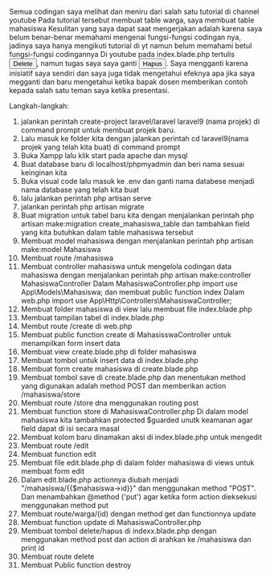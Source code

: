 Semua codingan saya melihat dan meniru dari salah satu tutorial di channel youtube
Pada tutorial tersebut membuat table warga, saya membuat table mahasiswa
Kesulitan yang saya dapat saat mengerjakan adalah karena saya belum benar-benar memahami mengenai fungsi-fungsi codingan nya, jadinya saya hanya mengikuti tutorial di yt namun belum memahami betul fungsi-fungsi codingannya
Di youtube pada index.blade.php tertulis <input class="btn btn-danger" type="submit" name="submit" value="Delete" onclick="confirm('Sure?')">, namun tugas saya saya ganti  <input class="btn btn-danger" type="submit" name="submit" value="Hapus" onclick="confirm('Sure?')">. Saya mengganti karena inisiatif saya sendiri dan saya juga tidak mengetahui efeknya apa jika saya megganti dan baru mengetahui ketika bapak dosen memberikan contoh kepada salah satu teman saya ketika presentasi. 

Langkah-langkah:
1. jalankan perintah create-project laravel/laravel laravel9 (nama projek) di command prompt untuk membuat projek baru.
2. Lalu masuk ke folder kita dengan jalankan perintah cd laravel9(nama projek yang telah kita buat) di command prompt
3. Buka Xampp lalu klik start pada apache dan mysql 
4. Buat database baru di localhost/phpmyadmin dan beri nama sesuai keinginan kita
5. Buka visual code lalu masuk ke .env dan ganti nama databese menjadi nama database yang telah kita buat
6. lalu jalankan perintah php artisan serve
7. jalankan perintah php artisan migrate
8. Buat migration untuk tabel baru kita dengan menjalankan perintah php artisan make:migration create_mahasiswa_table dan tambahkan field yang kita butuhkan dalam table mahasiswa tersebut
9. Membuat model mahasiswa dengan menjalankan perintah php artisan make:model Mahasiswa
10. Membuat route /mahasiswa
11. Membuat controller mahasiswa untuk mengelola codingan data mahasiswa dengan menjalankan perintah php artisan make:controller MahasiswaController 
Dalam MahasiswaController.php import use App\Models\Mahasiswa; dan membuat public function index
Dalam web.php import use App\Http\Controllers\MahasiswaController;
12. Membuat folder mahasiswa di view lalu membuat file index.blade.php
13. Membuat tampilan tabel di index.blade.php
14. Membut route /create di web.php
15. Membuat public function create di MahasisswaController untuk menampilkan form insert data
16. Membuat view create.blade.php di folder mahasiswa
17. Membuat tombol untuk insert data di index.blade.php
18. Membuat form create mahasiswa di create.blade.php
19. Membuat tombol save di create.blade.php dan menentukan method yang digunakan adalah method POST dan memberikan action /mahasiswa/store
20. Membuat route /store dna menggunakan routing post
21. Membuat function store di MahasiswaController.php
Di dalam model mahasiswa kita tambahkan protected $guarded unutk keamanan agar field dapat di isi secara masal
22. Membuat kolom baru dinamakan aksi di index.blade.php untuk mengedit
23. Membuat route /edit
24. Membuat function edit
25. Membuat file edit.blade.php di dalam folder mahasiswa di views untuk membuat form edit
26. Dalam edit.blade.php actionnya diubah menjadi "/mahasiswa/{{$mahasiswa->id}}" dan menggunakan method "POST". 
Dan menambahkan @method ('put') agar ketika form action dieksekusi menggunakan method put
27. Membuat route/warga/(id) dengan method get dan functionnya update
28. Membuat function update di MahasiswaController.php
29. Membuat tombol delete/hapus di indexx.blade.php dengan menggunakan method post dan action di arahkan ke /mahasiswa dan print id
30. Membuat route delete
31. Membuat Public function destroy
